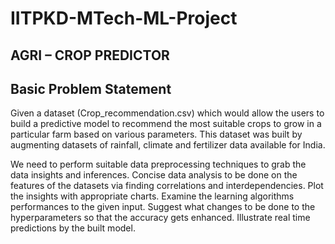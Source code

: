 # IITPKD-MTech-ML-Project
## AGRI – CROP  PREDICTOR  

## Basic Problem Statement 
Given a dataset (Crop_recommendation.csv) which would allow the users to 
build a predictive model to recommend the most suitable crops to grow in a 
particular farm based on various parameters. This dataset was built by 
augmenting datasets of rainfall, climate and fertilizer data available for India.

We need to perform suitable data preprocessing techniques to grab the data 
insights and inferences. Concise data analysis to be done on the features of the 
datasets via finding correlations and interdependencies. Plot the insights with 
appropriate charts. Examine the learning algorithms performances to the given 
input. Suggest what changes to be done to the hyperparameters so that the 
accuracy gets enhanced. Illustrate real time predictions by the built model. 
